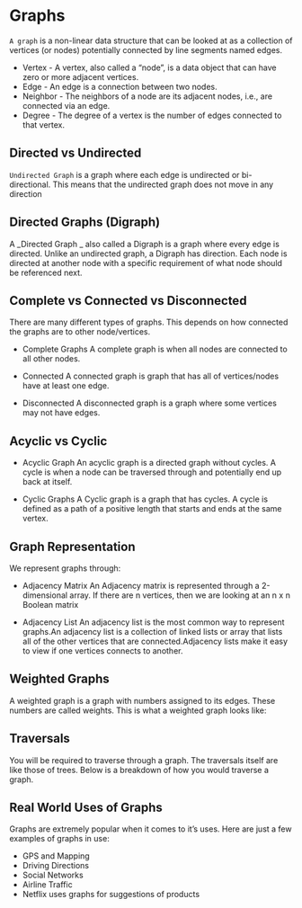 # Graphs

`A graph` is a non-linear data structure that can be looked at as a collection of vertices (or nodes) potentially connected by line segments named edges.

- Vertex - A vertex, also called a “node”, is a data object that can have zero or more adjacent vertices.
- Edge - An edge is a connection between two nodes.
- Neighbor - The neighbors of a node are its adjacent nodes, i.e., are connected via an edge.
- Degree - The degree of a vertex is the number of edges connected to that vertex.

## Directed vs Undirected
`Undirected Graph` is a graph where each edge is undirected or bi-directional. This means that the undirected graph does not move in any direction

## Directed Graphs (Digraph)

A _Directed Graph _ also called a Digraph is a graph where every edge is directed.
Unlike an undirected graph, a Digraph has direction. Each node is directed at another node with a specific requirement of what node should be referenced next.



## Complete vs Connected vs Disconnected
There are many different types of graphs. This depends on how connected the graphs are to other node/vertices.

- Complete Graphs
A complete graph is when all nodes are connected to all other nodes.

- Connected
A connected graph is graph that has all of vertices/nodes have at least one edge.

- Disconnected
A disconnected graph is a graph where some vertices may not have edges.

## Acyclic vs Cyclic

- Acyclic Graph
An acyclic graph is a directed graph without cycles.
A cycle is when a node can be traversed through and potentially end up back at itself.

- Cyclic Graphs
A Cyclic graph is a graph that has cycles.
A cycle is defined as a path of a positive length that starts and ends at the same vertex.

## Graph Representation
We represent graphs through:

- Adjacency Matrix An Adjacency matrix is represented through a 2-dimensional array. If there are n vertices, then we are looking at an n x n Boolean matrix

-  Adjacency List An adjacency list is the most common way to represent graphs.An adjacency list is a collection of linked lists or array that lists all of the other vertices that are connected.Adjacency lists make it easy to view if one vertices connects to another.

## Weighted Graphs
A weighted graph is a graph with numbers assigned to its edges. These numbers are called weights. This is what a weighted graph looks like:

## Traversals
You will be required to traverse through a graph. The traversals itself are like those of trees. Below is a breakdown of how you would traverse a graph.


## Real World Uses of Graphs

Graphs are extremely popular when it comes to it’s uses. Here are just a few examples of graphs in use:

* GPS and Mapping
* Driving Directions
* Social Networks
* Airline Traffic
* Netflix uses graphs for suggestions of products